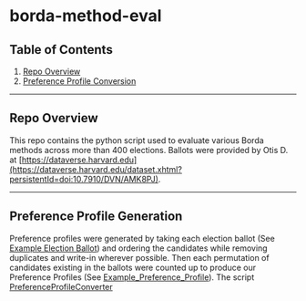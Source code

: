 # borda-method-eval

## Table of Contents
1. [Repo Overview](#repo-overview)
2. [Preference Profile Conversion](#preference-profile-generation)

---

## Repo Overview
This repo contains the python script used to evaluate various Borda methods across more than 400 elections.
Ballots were provided by Otis D. at [https://dataverse.harvard.edu](https://dataverse.harvard.edu/dataset.xhtml?persistentId=doi:10.7910/DVN/AMK8PJ).

---

## Preference Profile Generation
Preference profiles were generated by taking each election ballot (See [Example Election Ballot](Example_Election_Ballot.csv)) and ordering the candidates while removing duplicates and write-in wherever possible. Then each permutation of candidates existing in the ballots were counted up to produce our Preference Profiles (See [Example_Preference_Profile](Example_Preference_Profile.csv)). The script [PreferenceProfileConverter](Python_Scripts/PreferenceProfileConverter.ipynb)
